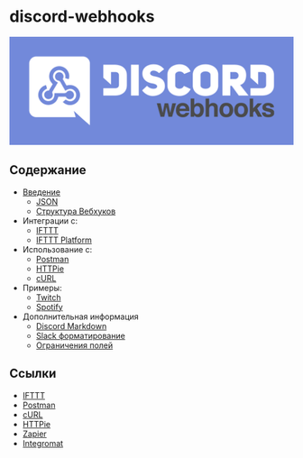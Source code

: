 # discord-webhooks

![discord-webhooks-logo](content/img/discord-webhooks_header_small.png)

## Содержание

* [Введение](https://darkpro1337.github.io/discord-webhooks/intro)
  * [JSON](https://darkpro1337.github.io/discord-webhooks/intro/json)
  * [Структура Вебхуков](https://darkpro1337.github.io/discord-webhooks/intro/discord-webhook)
* Интеграции с:
  * [IFTTT](https://darkpro1337.github.io/discord-webhooks/services/ifttt)
  * [IFTTT Platform](https://darkpro1337.github.io/discord-webhooks/services/ifttt-platform)
* Использование с:
  * [Postman](https://darkpro1337.github.io/discord-webhooks/tools/postman)
  * [HTTPie](https://darkpro1337.github.io/discord-webhooks/tools/httpie)
  * [cURL](https://darkpro1337.github.io/discord-webhooks/tools/curl)
* Примеры:
  * [Twitch](https://darkpro1337.github.io/discord-webhooks/examples/twitch)
  * [Spotify](https://darkpro1337.github.io/discord-webhooks/examples/spotify)
* Дополнительная информация
  * [Discord Markdown](https://darkpro1337.github.io/discord-webhooks/other/discord-markdown)
  * [Slack форматирование](https://darkpro1337.github.io/discord-webhooks/other/slack-formatting)
  * [Ограничения полей](https://darkpro1337.github.io/discord-webhooks/other/field-limits)

## Ссылки

* [IFTTT](https://ifttt.com/)
* [Postman](https://www.getpostman.com/)
* [cURL](https://curl.haxx.se/)
* [HTTPie](https://httpie.org/)
* [Zapier](https://zapier.com/)
* [Integromat](https://www.integromat.com/)
